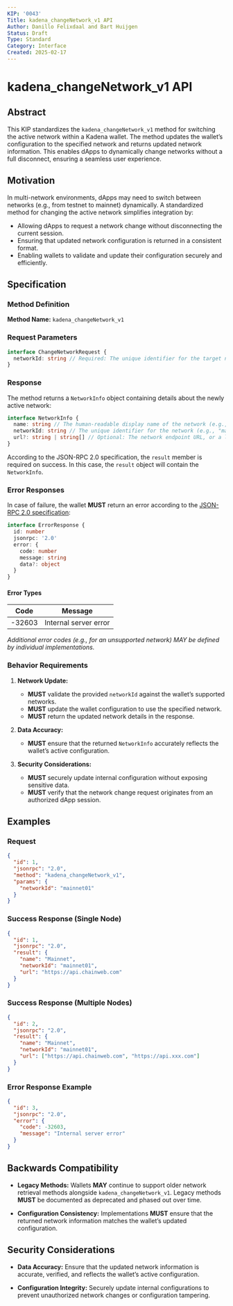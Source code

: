 ```yaml
---
KIP: '0043'
Title: kadena_changeNetwork_v1 API
Author: Danillo Felixdaal and Bart Huijgen
Status: Draft
Type: Standard
Category: Interface
Created: 2025-02-17
---
```


# kadena_changeNetwork_v1 API

## Abstract

This KIP standardizes the `kadena_changeNetwork_v1` method for switching the active network within a Kadena wallet. The method updates the wallet’s configuration to the specified network and returns updated network information. This enables dApps to dynamically change networks without a full disconnect, ensuring a seamless user experience.

## Motivation

In multi-network environments, dApps may need to switch between networks (e.g., from testnet to mainnet) dynamically. A standardized method for changing the active network simplifies integration by:

- Allowing dApps to request a network change without disconnecting the current session.
- Ensuring that updated network configuration is returned in a consistent format.
- Enabling wallets to validate and update their configuration securely and efficiently.

## Specification

### Method Definition

**Method Name:** `kadena_changeNetwork_v1`

### Request Parameters

```typescript
interface ChangeNetworkRequest {
  networkId: string // Required: The unique identifier for the target network (e.g., "mainnet01", "testnet04").
}
```

### Response

The method returns a `NetworkInfo` object containing details about the newly active network:

```typescript
interface NetworkInfo {
  name: string // The human-readable display name of the network (e.g., "Mainnet").
  networkId: string // The unique identifier for the network (e.g., "mainnet01").
  url?: string | string[] // Optional: The network endpoint URL, or a list of URLs if multiple nodes are available.
}
```

According to the JSON-RPC 2.0 specification, the `result` member is required on success. In this case, the `result` object will contain the `NetworkInfo`.

### Error Responses

In case of failure, the wallet **MUST** return an error according to the [JSON-RPC 2.0 specification](https://www.jsonrpc.org/specification#error_object):

```typescript
interface ErrorResponse {
  id: number
  jsonrpc: '2.0'
  error: {
    code: number
    message: string
    data?: object
  }
}
```

#### Error Types

| Code   | Message               |
| ------ | --------------------- |
| -32603 | Internal server error |

_Additional error codes (e.g., for an unsupported network) MAY be defined by individual implementations._

### Behavior Requirements

1. **Network Update:**

   - **MUST** validate the provided `networkId` against the wallet’s supported networks.
   - **MUST** update the wallet configuration to use the specified network.
   - **MUST** return the updated network details in the response.

2. **Data Accuracy:**

   - **MUST** ensure that the returned `NetworkInfo` accurately reflects the wallet’s active configuration.

3. **Security Considerations:**
   - **MUST** securely update internal configuration without exposing sensitive data.
   - **MUST** verify that the network change request originates from an authorized dApp session.

## Examples

### Request

```json
{
  "id": 1,
  "jsonrpc": "2.0",
  "method": "kadena_changeNetwork_v1",
  "params": {
    "networkId": "mainnet01"
  }
}
```

### Success Response (Single Node)

```json
{
  "id": 1,
  "jsonrpc": "2.0",
  "result": {
    "name": "Mainnet",
    "networkId": "mainnet01",
    "url": "https://api.chainweb.com"
  }
}
```

### Success Response (Multiple Nodes)

```json
{
  "id": 2,
  "jsonrpc": "2.0",
  "result": {
    "name": "Mainnet",
    "networkId": "mainnet01",
    "url": ["https://api.chainweb.com", "https://api.xxx.com"]
  }
}
```

### Error Response Example

```json
{
  "id": 3,
  "jsonrpc": "2.0",
  "error": {
    "code": -32603,
    "message": "Internal server error"
  }
}
```

## Backwards Compatibility

- **Legacy Methods:** Wallets **MAY** continue to support older network retrieval methods alongside `kadena_changeNetwork_v1`. Legacy methods **MUST** be documented as deprecated and phased out over time.

- **Configuration Consistency:** Implementations **MUST** ensure that the returned network information matches the wallet’s updated configuration.

## Security Considerations

- **Data Accuracy:** Ensure that the updated network information is accurate, verified, and reflects the wallet’s active configuration.

- **Configuration Integrity:** Securely update internal configurations to prevent unauthorized network changes or configuration tampering.
